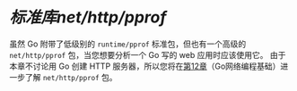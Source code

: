 # *标准库net/http/pprof*

虽然 Go 附带了低级别的 `runtime/pprof` 标准包，但也有一个高级的 `net/http/pprof` 包，当您想要分析一个 Go 写的 web 应用时应该使用它。 由于本章不讨论用 Go 创建 HTTP 服务器，所以您将在[第12章](https://github.com/hantmac/Mastering_Go_ZH_CN/tree/master/eBook/chapter12/12.0.md)（Go网络编程基础）进一步了解 `net/http/pprof` 包。